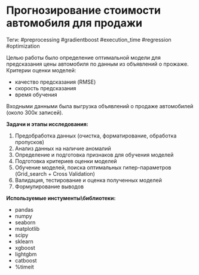 # Прогнозирование стоимости автомобиля для продажи

Теги: #preprocessing #gradientboost #execution_time #regression #optimization

Целью работы было определение оптимальной модели для предсказания цены автомобиля по данным из объявлений о прожаже. 
Критерии оценки моделей:
+ качество предсказания (RMSE)
+ скорость предсказания
+ время обучения

Входными данными была выгрузка объявлений о продаже автомобилей (около 300к записей).

**Задачи и этапы исследования:**
1. Предобработка данных (очистка, форматирование, обработка пропусков)
2. Анализ данных на наличие аномалий
3. Определение и подготовка признаков для обучения моделей
4. Подготовка критериев оценки моделей
5. Обучение моделей, поиска оптимальных гипер-параметров (Grid_search + Cross Validation)
6. Валидация, тестирование и оценка полученных моделей
7. Формулирование выводов

**Используемые инстументы\библиотеки:**
- pandas
- numpy
- seaborn
- matplotlib
- scipy
- sklearn
- xgboost
- lightgbm
- catboost
- %timeit
